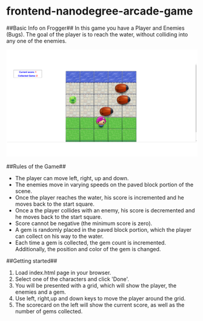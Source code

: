 frontend-nanodegree-arcade-game
===============================

##Basic Info on Frogger##
In this game you have a Player and Enemies (Bugs). The goal of the player is to reach the water, without colliding into any one of the enemies.

![alt text](https://raw.githubusercontent.com/shamim-ahmed/frontend-nanodegree-arcade-game/master/images/screenshot.png "Screenshot")

##Rules of the Game##
- The player can move left, right, up and down.
- The enemies move in varying speeds on the paved block portion of the scene.
- Once the player reaches the water, his score is incremented and he moves back to the start square.
- Once a the player collides with an enemy, his score is decremented and he moves back to the start square.
- Score cannot be negative (the minimum score is zero).
- A gem is randomly placed in the paved block portion, which the player can collect on his way to the water.
- Each time a gem is collected, the gem count is incremented. Additionally, the position and color of the gem is changed.

##Getting started##
1. Load index.html page in your browser.
2. Select one of the characters and click 'Done'.
3. You will be presented with a grid, which will show the player, the enemies and a gem.
4. Use left, right,up and down keys to move the player around the grid.
5. The scorecard on the left will show the current score, as well as the number of gems collected.
